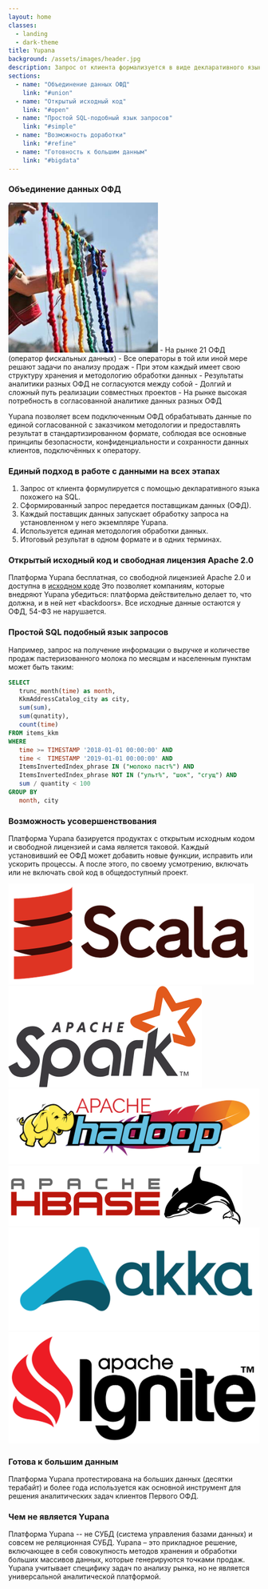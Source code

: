 ```yaml
---
layout: home
classes:
  - landing
  - dark-theme
title: Yupana
background: /assets/images/header.jpg
description: Запрос от клиента формализуется в виде декларативного языка похожего на SQL
sections:
  - name: "Объединение данных ОФД"
    link: "#union"
  - name: "Открытый исходный код"
    link: "#open"
  - name: "Простой SQL-подобный язык запросов"
    link: "#simple"
  - name: "Возможность доработки"
    link: "#refine"
  - name: "Готовность к большим данным"
    link: "#bigdata"
---
```


### Объединение данных ОФД <a name="union"></a>

<img src="/assets/images/quipu.jpg" width="300" height="300" class="rounded-circle float-right">
- На рынке 21 ОФД (оператор фискальных данных) 
- Все операторы в той или иной мере решают задачи по анализу продаж 
- При этом каждый имеет свою структуру хранения и методологию обработки данных
- Результаты аналитики разных ОФД не согласуются между собой
- Долгий и сложный путь реализации совместных проектов
- На рынке высокая потребность в согласованной аналитике данных разных ОФД

Yupana позволяет всем подключенным ОФД обрабатывать данные по единой согласованной с заказчиком методологии
и предоставлять результат в стандартизированном формате, соблюдая все основные принципы безопасности, 
конфиденциальности и сохранности данных клиентов, подключённых к оператору.


### Единый подход в работе с данными на всех этапах <a name="standart"></a>

1. Запрос от клиента формулируется с помощью декларативного языка похожего на SQL.
2. Сформированный запрос передается поставщикам данных (ОФД).
3. Каждый поставщик данных запускает обработку запроса на установленном у него экземпляре Yupana.
4. Используется единая методология обработки данных.
5. Итоговый результат в одном формате и в одних терминах.


###  Открытый исходный код и свободная лицензия Apache 2.0 <a name="open"></a>

Платформа Yupana бесплатная, со свободной лицензией Apache 2.0 и доступна в
[исходном коде](https://github.com/rusexpertiza-llc/yupana)
Это позволяет компаниям, которые внедряют Yupana убедиться: платформа действительно делает то, что должна, 
и в ней нет «backdoors». Все исходные данные остаются у ОФД, 54-ФЗ не нарушается.

### Простой SQL подобный язык запросов <a name="simple"></a>

Например, запрос на получение информации о выручке и количестве продаж пастеризованного молока
по месяцам и населенным пунктам может быть таким:

```sql
SELECT
   trunc_month(time) as month,
   KkmAddressCatalog_city as city,
   sum(sum),
   sum(qunatity),
   count(time)
FROM items_kkm
WHERE
   time >= TIMESTAMP '2018-01-01 00:00:00' AND
   time <  TIMESTAMP '2019-01-01 00:00:00' AND
   ItemsInvertedIndex_phrase IN ("молоко паст%") AND
   ItemsInvertedIndex_phrase NOT IN ("ульт%", "шок", "сгущ") AND
   sum / quantity < 100
GROUP BY
   month, city
```

### Возможность усовершенствования <a name="refine"></a>

Платформа Yupana базируется продуктах с открытым исходным кодом и свободной лицензией и
сама является таковой. Каждый установивший ее ОФД может добавить новые функции, исправить или ускорить процессы. 
А после этого, по своему усмотрению, включать или не включать свой код в общедоступный проект.

<div class="row align-items-center icon-list">
  <div class="col">
    <a href="https://www.scala-lang.org/">
      <img src="/assets/images/scala_logo.png" class="tech-logo">
    </a>
  </div>
  <div class="col">
    <a href="https://spark.apache.org">
      <img src="/assets/images/spark_logo.png" class="tech-logo">
    </a>
  </div>
  <div class="col">
    <a href="https://hadoop.apache.org/">
      <img src="/assets/images/hadoop_logo.svg" class="tech-logo">
    </a>
  </div>
  <div class="col">
    <a href="http://hbase.apache.org/">
      <img src="/assets/images/hbase_logo.png" class="tech-logo">
    </a>
  </div>
  <div class="col">
    <a href="https://akka.io/">
      <img src="/assets/images/akka_logo.png" class="tech-logo">
    </a>
  </div>
  <div class="col">
    <a href="https://ignite.apache.org/">
      <img src="/assets/images/ignite_logo.png" class="tech-logo">
    </a>
  </div>
</div>


### Готова к большим данным <a name="bigdata"></a>

Платформа Yupana протестирована на больших данных (десятки терабайт)
и более года используется как основной инструмент для решения аналитических
задач клиентов Первого ОФД.

### Чем не является Yupana

Платформа Yupana -- не СУБД (система управления базами данных) и совсем не реляционная СУБД. Yupana – это прикладное решение, 
включающее в себя совокупность методов хранения и обработки больших массивов данных, которые генерируются точками продаж. 
Yupana учитывает специфику задач по анализу рынка, но не является универсальной аналитической платформой.

